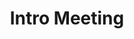 ---
credit:
- Ian Klatzco
featured: false
recording: ''
slides: intro_meeting.pdf
tags:
- SIGPwny meetings will always be 15m of presentation, and 45m of interactive activity.
- Discussed what to expect out of this security club, and what you can learn / where
  you can go (jobs, research opportunities, internships)
- Played sigpwnyCTF with prepared challenges.
time_close: ''
time_start: '2018-09-07T02:15:00.000000Z'
title: Intro Meeting
week_number: 0
---